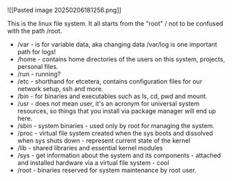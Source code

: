 ![[Pasted image 20250206181256.png]]

This is the linux file system.
It all starts from the "root" / not to be confused with the path /root.

- /var - is for variable data, aka changing data /var/log is one important path for logs!
- /home - contains home directories of the users on this system, projects, personal files.
- /run - running?
- /etc - shorthand for etcetera, contains configuration files for our network setup, ssh and more.
- /bin - for binaries and executables such as ls, cd, pwd and mount.
- /usr - does not mean user, it's an acronym for universal system resources, so things that you install via package manager will end up here.
- /sbin - system binaries - used only by root for managing the system.
- /proc - virtual file system created when the sys boots and dissolved when sys shuts down - represent current state of the kernel
- /lib - shared libraries and essential kernel modules
- /sys - get information about the system and its components - attached and installed hardware via a virtual file system - cool
- /root - binaries reserved for system maintenance by root user.